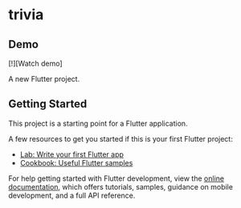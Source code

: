 # trivia

## Demo
[!][Watch demo][](https://github.com/bolbotinaflavia/Trivia-game/blob/58206c27b5bd2f3d050844245410595b937ac9f3/Untitled%20video%20-%20Made%20with%20Clipchamp.mp4)

A new Flutter project.

## Getting Started

This project is a starting point for a Flutter application.

A few resources to get you started if this is your first Flutter project:

- [Lab: Write your first Flutter app](https://docs.flutter.dev/get-started/codelab)
- [Cookbook: Useful Flutter samples](https://docs.flutter.dev/cookbook)

For help getting started with Flutter development, view the
[online documentation](https://docs.flutter.dev/), which offers tutorials,
samples, guidance on mobile development, and a full API reference.
